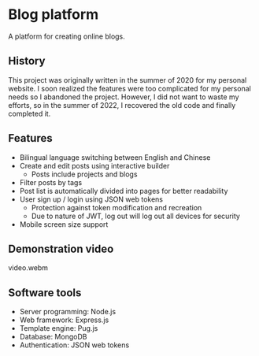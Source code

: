 # Blog platform
A platform for creating online blogs.
## History
This project was originally written in the summer of 2020 for my personal website. I soon realized the features were too complicated for my personal needs so I abandoned the project. However, I did not want to waste my efforts, so in the summer of 2022, I recovered the old code and finally completed it.
## Features
- Bilingual language switching between English and Chinese
- Create and edit posts using interactive builder
  - Posts include projects and blogs
- Filter posts by tags
- Post list is automatically divided into pages for better readability
- User sign up / login using JSON web tokens
  - Protection against token modification and recreation
  - Due to nature of JWT, log out will log out all devices for security
- Mobile screen size support
## Demonstration video
video.webm
## Software tools
- Server programming: Node.js
- Web framework: Express.js
- Template engine: Pug.js
- Database: MongoDB
- Authentication: JSON web tokens
